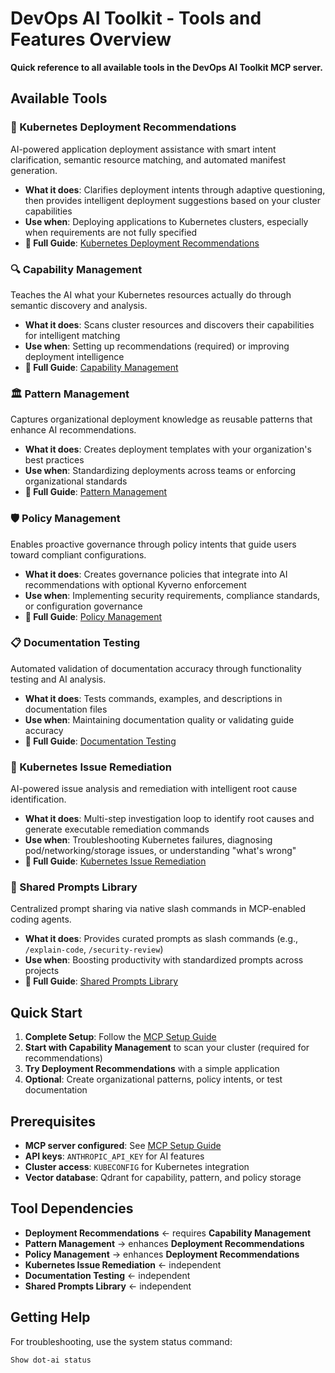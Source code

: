 # DevOps AI Toolkit - Tools and Features Overview

**Quick reference to all available tools in the DevOps AI Toolkit MCP server.**

## Available Tools

### 🚀 Kubernetes Deployment Recommendations
AI-powered application deployment assistance with smart intent clarification, semantic resource matching, and automated manifest generation.
- **What it does**: Clarifies deployment intents through adaptive questioning, then provides intelligent deployment suggestions based on your cluster capabilities
- **Use when**: Deploying applications to Kubernetes clusters, especially when requirements are not fully specified
- **📖 Full Guide**: [Kubernetes Deployment Recommendations](mcp-recommendation-guide.md)

### 🔍 Capability Management  
Teaches the AI what your Kubernetes resources actually do through semantic discovery and analysis.
- **What it does**: Scans cluster resources and discovers their capabilities for intelligent matching
- **Use when**: Setting up recommendations (required) or improving deployment intelligence
- **📖 Full Guide**: [Capability Management](mcp-capability-management-guide.md)

### 🏛️ Pattern Management
Captures organizational deployment knowledge as reusable patterns that enhance AI recommendations.
- **What it does**: Creates deployment templates with your organization's best practices
- **Use when**: Standardizing deployments across teams or enforcing organizational standards
- **📖 Full Guide**: [Pattern Management](pattern-management-guide.md)

### 🛡️ Policy Management
Enables proactive governance through policy intents that guide users toward compliant configurations.
- **What it does**: Creates governance policies that integrate into AI recommendations with optional Kyverno enforcement
- **Use when**: Implementing security requirements, compliance standards, or configuration governance
- **📖 Full Guide**: [Policy Management](policy-management-guide.md)

### 📋 Documentation Testing
Automated validation of documentation accuracy through functionality testing and AI analysis.
- **What it does**: Tests commands, examples, and descriptions in documentation files
- **Use when**: Maintaining documentation quality or validating guide accuracy
- **📖 Full Guide**: [Documentation Testing](mcp-documentation-testing-guide.md)

### 🔧 Kubernetes Issue Remediation
AI-powered issue analysis and remediation with intelligent root cause identification.
- **What it does**: Multi-step investigation loop to identify root causes and generate executable remediation commands
- **Use when**: Troubleshooting Kubernetes failures, diagnosing pod/networking/storage issues, or understanding "what's wrong"
- **📖 Full Guide**: [Kubernetes Issue Remediation](mcp-remediate-guide.md)

### 💬 Shared Prompts Library
Centralized prompt sharing via native slash commands in MCP-enabled coding agents.
- **What it does**: Provides curated prompts as slash commands (e.g., `/explain-code`, `/security-review`)
- **Use when**: Boosting productivity with standardized prompts across projects
- **📖 Full Guide**: [Shared Prompts Library](mcp-prompts-guide.md)

## Quick Start

1. **Complete Setup**: Follow the [MCP Setup Guide](mcp-setup.md)
2. **Start with Capability Management** to scan your cluster (required for recommendations)
3. **Try Deployment Recommendations** with a simple application
4. **Optional**: Create organizational patterns, policy intents, or test documentation

## Prerequisites

- **MCP server configured**: See [MCP Setup Guide](mcp-setup.md)  
- **API keys**: `ANTHROPIC_API_KEY` for AI features
- **Cluster access**: `KUBECONFIG` for Kubernetes integration
- **Vector database**: Qdrant for capability, pattern, and policy storage

## Tool Dependencies

- **Deployment Recommendations** ← requires **Capability Management**
- **Pattern Management** → enhances **Deployment Recommendations** 
- **Policy Management** → enhances **Deployment Recommendations**
- **Kubernetes Issue Remediation** ← independent
- **Documentation Testing** ← independent
- **Shared Prompts Library** ← independent

## Getting Help

For troubleshooting, use the system status command:
```
Show dot-ai status
```